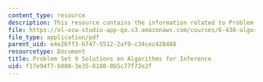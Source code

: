 ```yaml
---
content_type: resource
description: This resource contains the information related to Problem Set 9 Solutions.
file: https://ol-ocw-studio-app-qa.s3.amazonaws.com/courses/6-438-algorithms-for-inference-fall-2014/f17e94f7b0803e3581880b5c77f72e2f_MIT6_438F14_ps9_sol.pdf
file_type: application/pdf
parent_uid: e4e26ff3-b747-5512-2af9-c34cec428488
resourcetype: Document
title: Problem Set 9 Solutions on Algorithms for Inference
uid: f17e94f7-b080-3e35-8188-0b5c77f72e2f
---
```

